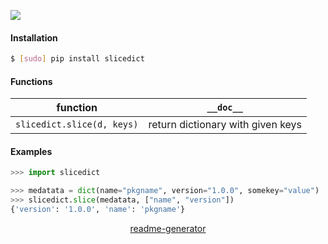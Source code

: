 <!--
https://pypi.org/project/readme-generator/
-->

[![](https://img.shields.io/pypi/pyversions/slicedict.svg?longCache=True)](https://pypi.org/project/slicedict/)

#### Installation
```bash
$ [sudo] pip install slicedict
```

#### Functions
function|`__doc__`
-|-
`slicedict.slice(d, keys)` |return dictionary with given keys

#### Examples
```python
>>> import slicedict

>>> medatata = dict(name="pkgname", version="1.0.0", somekey="value")
>>> slicedict.slice(medatata, ["name", "version"])
{'version': '1.0.0', 'name': 'pkgname'}
```

<p align="center">
    <a href="https://pypi.org/project/readme-generator/">readme-generator</a>
</p>